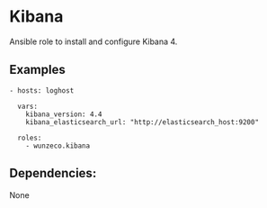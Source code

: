 Kibana
========

Ansible role to install and configure Kibana 4.


## Examples

```
- hosts: loghost

  vars:
    kibana_version: 4.4
	kibana_elasticsearch_url: "http://elasticsearch_host:9200"

  roles:
    - wunzeco.kibana
```

## Dependencies:

None
